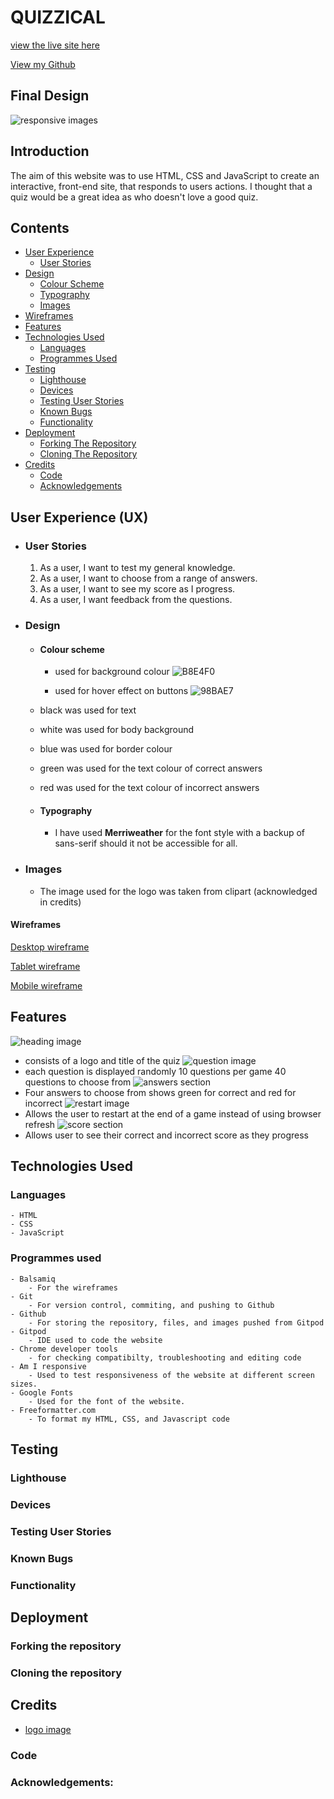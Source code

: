 # QUIZZICAL

[view the live site here](https://mrst12.github.io/Quizzical/)

[View my Github](https://github.com/Mrst12/Quizzical)

## Final Design
![responsive images](./assets/design/quizzical-responsive.png)

## Introduction
The aim of this website was to use HTML, CSS and JavaScript to create an interactive,
front-end site, that responds to users actions. I thought that a quiz would be a great idea 
as who doesn't love a good quiz.
## Contents
- [User Experience](#user-experience-ux)
    - [User Stories](#user-stories)
- [Design](#design)
    - [Colour Scheme](#colour-scheme)
    - [Typography](#typography)
    - [Images](#images)
- [Wireframes](#wireframes)
- [Features](#features)
- [Technologies Used](#technologies-used)
    - [Languages](#languages)
    - [Programmes Used](#programmes-used)
- [Testing](#testing)
    - [Lighthouse](#lighthouse)
    - [Devices](#devices)
    - [Testing User Stories](#testing-user-stories)
    - [Known Bugs](#known-bugs)
    - [Functionality](#functionality)
- [Deployment](#deployment)
    - [Forking The Repository](#forking-the-repository)
    - [Cloning The Repository](#cloning-the-repository)
- [Credits](#credits)
    - [Code](#code)
    - [Acknowledgements](#acknowledgements)
## User Experience (UX)

- ### User Stories
    
    1. As a user, I want to test my general knowledge.
    2. As a user, I want to choose from a range of answers.
    3. As a user, I want to see my score as I progress.
    4. As a user, I want feedback from the questions.  

- ### Design
    - #### Colour scheme
        - used for background colour
![B8E4F0](./assets/design/background-colour.png)

        - used for hover effect on buttons
![98BAE7](./assets/design/button-colour.png)

    - black was used for text
    - white was used for body background
    - blue was used for border colour
    - green was used for the text colour of correct answers
    - red was used for the text colour of incorrect answers


    - #### Typography
        - I have used **Merriweather** for the font style with a backup of sans-serif should it not be accessible for all.

- ### Images
    - The image used for the logo was taken from clipart (acknowledged in credits)

#### Wireframes

[Desktop wireframe](./assets/wireframes/quizzical-desktop.png)

[Tablet wireframe](./assets/wireframes/quizzical-tablet.png)

[Mobile wireframe](./assets/wireframes/quizzical-mobile.png)

## Features

![heading image](./assets/screenshots/quizzical-heading.png)
- consists of a logo and title of the quiz
![question image](./assets/screenshots/quizzical-question.png)
- each question is displayed randomly 10 questions per game 40 questions to choose from
![answers section](./assets/screenshots/quizzical-answers.png)
- Four answers to choose from shows green for correct and red for incorrect
![restart image](./assets/screenshots/quizzical-restart.png)
- Allows the user to restart at the end of a game instead of using browser refresh
![score section](./assets/screenshots/quizzical-score.png)
- Allows user to see their correct and incorrect score as they progress

## Technologies Used
### Languages
    - HTML
    - CSS
    - JavaScript
### Programmes used
    - Balsamiq
        - For the wireframes
    - Git
        - For version control, commiting, and pushing to Github
    - Github
        - For storing the repository, files, and images pushed from Gitpod
    - Gitpod
        - IDE used to code the website
    - Chrome developer tools
        - for checking compatibilty, troubleshooting and editing code
    - Am I responsive
        - Used to test responsiveness of the website at different screen sizes.
    - Google Fonts
        - Used for the font of the website.
    - Freeformatter.com
        - To format my HTML, CSS, and Javascript code 
        
## Testing

### Lighthouse
### Devices
### Testing User Stories
### Known Bugs
### Functionality
## Deployment

### Forking the repository
### Cloning the repository
## Credits
- [logo image](https://www.pinclipart.com/)
### Code
### Acknowledgements: